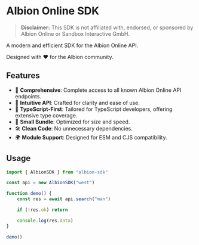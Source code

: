 # Albion Online SDK

> **Disclaimer:** This SDK is not affiliated with, endorsed, or sponsored by
> Albion Online or Sandbox Interactive GmbH.

A modern and efficient SDK for the Albion Online API.

Designed with ❤️ for the Albion community.

## Features

- 🔎 **Comprehensive**: Complete access to all known Albion Online API
  endpoints.
- 📖 **Intuitive API**: Crafted for clarity and ease of use.
- 📘 **TypeScript-First**: Tailored for TypeScript developers, offering
  extensive type coverage.
- 🚀 **Small Bundle**: Optimized for size and speed.
- 🛠️ **Clean Code**: No unnecessary dependencies.
- 🌍 **Module Support**: Designed for ESM and CJS compatibility.

## Usage

```javascript
import { AlbionSDK } from "albion-sdk"

const api = new AlbionSDK("west")

function demo() {
    const res = await api.search("man")

    if (!res.ok) return

    console.log(res.data)
}

demo()

```
